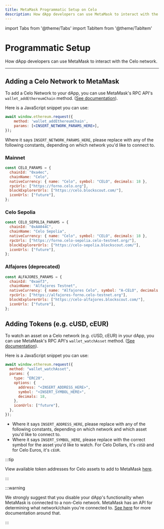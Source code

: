 ```yaml
---
title: MetaMask Programmatic Setup on Celo
description: How dApp developers can use MetaMask to interact with the Celo network.
---
```


import Tabs from '@theme/Tabs'
import TabItem from '@theme/TabItem'

# Programmatic Setup

How dApp developers can use MetaMask to interact with the Celo network.

---

## Adding a Celo Network to MetaMask

To add a Celo Network to your dApp, you can use MetaMask's RPC API's `wallet_addEthereumChain` method. \([See documentation](https://docs.metamask.io/guide/rpc-api.html#wallet-addethereumchain)\).

Here is a JavaScript snippet you can use:

```jsx
await window.ethereum.request({
    method: 'wallet_addEthereumChain',
    params: [<INSERT_NETWORK_PARAMS_HERE>],
});
```

Where it says `INSERT_NETWORK_PARAMS_HERE`, please replace with any of the following constants, depending on which network you'd like to connect to.

### Mainnet

```jsx
const CELO_PARAMS = {
  chainId: "0xa4ec",
  chainName: "Celo",
  nativeCurrency: { name: "Celo", symbol: "CELO", decimals: 18 },
  rpcUrls: ["https://forno.celo.org"],
  blockExplorerUrls: ["https://celo.blockscout.com/"],
  iconUrls: ["future"],
};
```

### Celo Sepolia

```jsx
const CELO_SEPOLIA_PARAMS = {
  chainId: "0xAA044C",
  chainName: "Celo Sepolia",
  nativeCurrency: { name: "Celo", symbol: "CELO", decimals: 18 },
  rpcUrls: ["https://forno.celo-sepolia.celo-testnet.org/"],
  blockExplorerUrls: ["https://celo-sepolia.blockscout.com/"],
  iconUrls: ["future"],
};
```

### Alfajores (deprecated)

```jsx
const ALFAJORES_PARAMS = {
  chainId: "0xaef3",
  chainName: "Alfajores Testnet",
  nativeCurrency: { name: "Alfajores Celo", symbol: "A-CELO", decimals: 18 },
  rpcUrls: ["https://alfajores-forno.celo-testnet.org"],
  blockExplorerUrls: ["https://celo-alfajores.blockscout.com/"],
  iconUrls: ["future"],
};
```

## Adding Tokens \(e.g. cUSD, cEUR\)

To watch an asset on a Celo network \(e.g. cUSD, cEUR\) in your dApp, you can use MetaMask's RPC API's `wallet_watchAsset` method. \([See documentation](https://docs.metamask.io/guide/rpc-api.html#wallet-watchasset)\).

Here is a JavaScript snippet you can use:

```jsx
await window.ethereum.request({
  method: "wallet_watchAsset",
  params: {
    type: "ERC20",
    options: {
      address: "<INSERT_ADDRESS_HERE>",
      symbol: "<INSERT_SYMBOL_HERE>",
      decimals: 18,
    },
    iconUrls: ["future"],
  },
});
```

- Where it says `INSERT_ADDRESS_HERE`, please replace with any of the following constants, depending on which network and which asset you'd like to connect to.
- Where it says `INSERT_SYMBOL_HERE`, please replace with the correct symbol for the asset you'd like to watch. For Celo Dollars, it's `cUSD` and for Celo Euros, it's `cEUR`.

:::tip

View available token addresses for Celo assets to add to MetaMask [here](/contracts/token-contracts).

:::

:::warning

We strongly suggest that you disable your dApp's functionality when MetaMask is connected to a non-Celo network. MetaMask has an API for determining what network/chain you're connected to. [See here](https://docs.metamask.io/guide/ethereum-provider.html#methods) for more documentation around that.

:::
